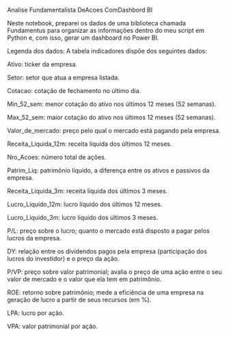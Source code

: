 Analise Fundamentalista DeAcoes ComDashbord BI

Neste notebook, preparei os dados de uma biblioteca chamada Fundamentus para organizar as informações dentro do meu script em Python e, com isso, gerar um dashboard no Power BI.

Legenda dos dados: 
A tabela indicadores dispõe dos seguintes dados:

Ativo: ticker da empresa.

Setor: setor que atua a empresa listada.

Cotacao: cotação de fechamento no último dia.

Min_52_sem: menor cotação do ativo nos últimos 12 meses (52 semanas).

Max_52_sem: maior cotação do ativo nos últimos 12 meses (52 semanas).

Valor_de_mercado: preço pelo qual o mercado está pagando pela empresa.

Receita_Liquida_12m: receita líquida dos últimos 12 meses.

Nro_Acoes: número total de ações.

Patrim_Liq: patrimônio líquido, a diferença entre os ativos e passivos da empresa.

Receita_Liquida_3m: receita líquida dos últimos 3 meses.

Lucro_Liquido_12m: lucro líquido dos últimos 12 meses.

Lucro_Liquido_3m: lucro líquido dos últimos 3 meses.

P/L: preço sobre o lucro; quanto o mercado está disposto a pagar pelos lucros da empresa.

DY: relação entre os dividendos pagos pela empresa (participação dos lucros do investidor) e o preço da ação.

P/VP: preço sobre valor patrimonial; avalia o preço de uma ação entre o seu valor de mercado e o valor que ela tem em patrimônio.

ROE: retorno sobre patrimônio; mede a eficiência de uma empresa na geração de lucro a partir de seus recursos (em %).

LPA: lucro por ação.

VPA: valor patrimonial por ação.
